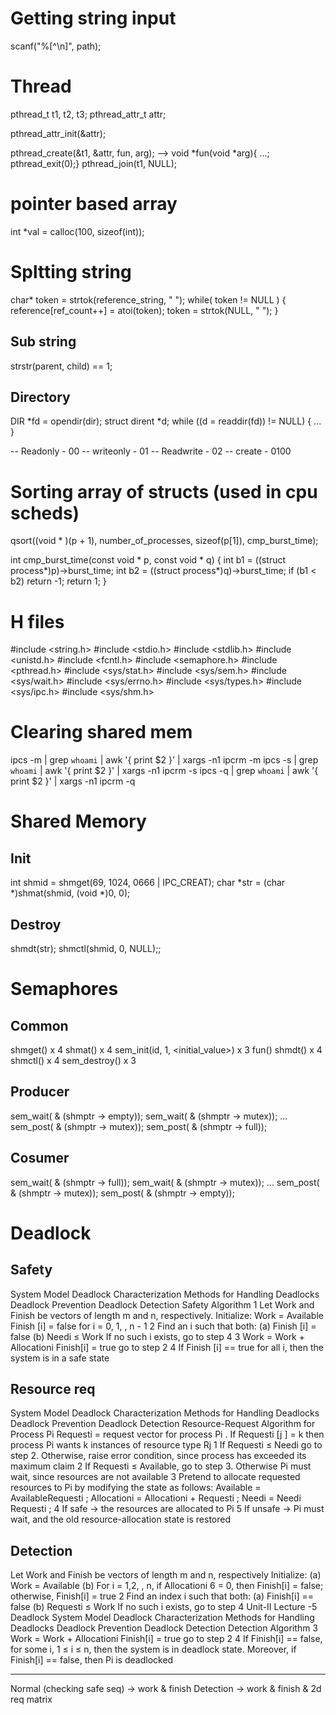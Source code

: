 # Getting string input
scanf("%[^\n]", path);

# Thread
pthread_t t1, t2, t3;
pthread_attr_t attr;
    
pthread_attr_init(&attr);

pthread_create(&t1, &attr, fun, arg); --> void *fun(void *arg){ ...; pthread_exit(0);}
pthread_join(t1, NULL);

# pointer based array
int *val = calloc(100, sizeof(int));

# Spltting string
char* token = strtok(reference_string, " ");
    while( token != NULL ) {
        reference[ref_count++] = atoi(token);
        token = strtok(NULL, " ");
    }

## Sub string
strstr(parent, child) == 1;

## Directory

DIR *fd = opendir(dir);
struct dirent *d;
while ((d = readdir(fd)) != NULL) { ... }

-- Readonly - 00
-- writeonly - 01
-- Readwrite - 02
-- create - 0100

# Sorting array of structs (used in cpu scheds)
qsort((void * )(p + 1), number_of_processes, sizeof(p[1]), cmp_burst_time);

int cmp_burst_time(const void * p, const void * q) {
    int b1 = ((struct process*)p)->burst_time;
    int b2 = ((struct process*)q)->burst_time;
    if (b1 < b2) return -1;
    return 1;
}

# H files
#include <string.h>
#include <stdio.h>
#include <stdlib.h>
#include <unistd.h>
#include <fcntl.h> 
#include <semaphore.h>
#include <pthread.h>
#include <sys/stat.h>
#include <sys/sem.h>
#include <sys/wait.h>
#include <sys/errno.h>
#include <sys/types.h>
#include <sys/ipc.h>
#include <sys/shm.h>

# Clearing shared mem
ipcs -m | grep `whoami` | awk '{ print $2 }' | xargs -n1 ipcrm -m
ipcs -s | grep `whoami` | awk '{ print $2 }' | xargs -n1 ipcrm -s
ipcs -q | grep `whoami` | awk '{ print $2 }' | xargs -n1 ipcrm -q

# Shared Memory
## Init
int shmid = shmget(69, 1024, 0666 | IPC_CREAT);
char *str = (char *)shmat(shmid, (void *)0, 0);

## Destroy
shmdt(str);
shmctl(shmid, 0, NULL);;

# Semaphores

## Common 
shmget() x 4
shmat() x 4
sem_init(id, 1, <initial_value>) x 3
fun()
shmdt() x 4
shmctl() x 4
sem_destroy() x 3

## Producer
sem_wait( & (shmptr -> empty));
sem_wait( & (shmptr -> mutex));
...
sem_post( & (shmptr -> mutex));
sem_post( & (shmptr -> full));

## Cosumer
sem_wait( & (shmptr -> full));
sem_wait( & (shmptr -> mutex));
...
sem_post( & (shmptr -> mutex));
sem_post( & (shmptr -> empty));

# Deadlock

## Safety
System Model Deadlock Characterization Methods for Handling Deadlocks Deadlock Prevention Deadlock Detection
Safety Algorithm
1 Let Work and Finish be vectors of length m and n,
respectively. Initialize:
Work = Available
Finish [i] = false for i = 0, 1, , n - 1
2 Find an i such that both:
(a) Finish [i] = false
(b) Needi ≤ Work
If no such i exists, go to step 4
3 Work = Work + Allocationi
Finish[i] = true
go to step 2
4 If Finish [i] == true for all i, then the system is in a safe
state

## Resource req
System Model Deadlock Characterization Methods for Handling Deadlocks Deadlock Prevention Deadlock Detection
Resource-Request Algorithm for Process Pi
Requesti = request vector for process Pi . If Requesti [j ] = k
then process Pi wants k instances of resource type Rj
1 If Requesti ≤ Needi go to step 2. Otherwise, raise error
condition, since process has exceeded its maximum claim
2 If Requesti ≤ Available, go to step 3. Otherwise Pi must
wait, since resources are not available
3 Pretend to allocate requested resources to Pi by modifying
the state as follows:
Available = AvailableRequesti ;
Allocationi = Allocationi + Requesti ;
Needi = Needi Requesti ;
4 If safe → the resources are allocated to Pi
5 If unsafe → Pi must wait, and the old resource-allocation
state is restored

## Detection

Let Work and Finish be vectors of length m and n,
respectively Initialize: (a) Work = Available
(b) For i = 1,2, , n, if Allocationi 6 = 0, then
Finish[i] = false; otherwise, Finish[i] = true
2 Find an index i such that both:
(a) Finish[i] == false
(b) Requesti ≤ Work
If no such i exists, go to step 4
Unit-II Lecture -5
Deadlock
System Model Deadlock Characterization Methods for Handling Deadlocks Deadlock Prevention Deadlock Detection
Detection Algorithm
3 Work = Work + Allocationi
Finish[i] = true
go to step 2
4 If Finish[i] == false, for some i, 1 ≤ i ≤ n, then the system
is in deadlock state. Moreover, if Finish[i] == false, then Pi
is deadlocked


----

Normal (checking safe seq) -> work & finish
Detection -> work & finish & 2d req matrix